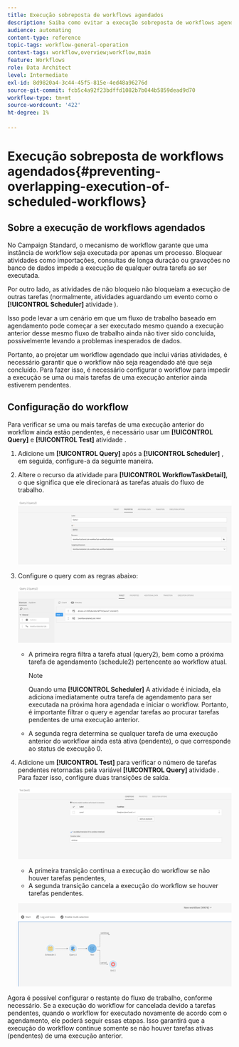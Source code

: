 ```yaml
---
title: Execução sobreposta de workflows agendados
description: Saiba como evitar a execução sobreposta de workflows agendados.
audience: automating
content-type: reference
topic-tags: workflow-general-operation
context-tags: workflow,overview;workflow,main
feature: Workflows
role: Data Architect
level: Intermediate
exl-id: 8d9820a4-3c44-45f5-815e-4ed48a96276d
source-git-commit: fcb5c4a92f23bdffd1082b7b044b5859dead9d70
workflow-type: tm+mt
source-wordcount: '422'
ht-degree: 1%

---
```


# Execução sobreposta de workflows agendados{#preventing-overlapping-execution-of-scheduled-workflows}

## Sobre a execução de workflows agendados

No Campaign Standard, o mecanismo de workflow garante que uma instância de workflow seja executada por apenas um processo. Bloquear atividades como importações, consultas de longa duração ou gravações no banco de dados impede a execução de qualquer outra tarefa ao ser executada.

Por outro lado, as atividades de não bloqueio não bloqueiam a execução de outras tarefas (normalmente, atividades aguardando um evento como o **[!UICONTROL Scheduler]** atividade ).

Isso pode levar a um cenário em que um fluxo de trabalho baseado em agendamento pode começar a ser executado mesmo quando a execução anterior desse mesmo fluxo de trabalho ainda não tiver sido concluída, possivelmente levando a problemas inesperados de dados.

Portanto, ao projetar um workflow agendado que inclui várias atividades, é necessário garantir que o workflow não seja reagendado até que seja concluído. Para fazer isso, é necessário configurar o workflow para impedir a execução se uma ou mais tarefas de uma execução anterior ainda estiverem pendentes.

## Configuração do workflow

Para verificar se uma ou mais tarefas de uma execução anterior do workflow ainda estão pendentes, é necessário usar um **[!UICONTROL Query]** e **[!UICONTROL Test]** atividade .

1. Adicione um **[!UICONTROL Query]** após a **[!UICONTROL Scheduler]** , em seguida, configure-a da seguinte maneira.

1. Altere o recurso da atividade para **[!UICONTROL WorkflowTaskDetail]**, o que significa que ele direcionará as tarefas atuais do fluxo de trabalho.

   ![](assets/scheduled-wkf-resource.png)

1. Configure o query com as regras abaixo:

   ![](assets/scheduled-wkf-query.png)

   * A primeira regra filtra a tarefa atual (query2), bem como a próxima tarefa de agendamento (schedule2) pertencente ao workflow atual.

      >[!NOTE]
      >
      >Quando uma **[!UICONTROL Scheduler]** A atividade é iniciada, ela adiciona imediatamente outra tarefa de agendamento para ser executada na próxima hora agendada e iniciar o workflow. Portanto, é importante filtrar o query e agendar tarefas ao procurar tarefas pendentes de uma execução anterior.

   * A segunda regra determina se qualquer tarefa de uma execução anterior do workflow ainda está ativa (pendente), o que corresponde ao status de execução 0.

1. Adicione um **[!UICONTROL Test]** para verificar o número de tarefas pendentes retornadas pela variável **[!UICONTROL Query]** atividade . Para fazer isso, configure duas transições de saída.

   ![](assets/scheduled-wkf-test.png)

   * A primeira transição continua a execução do workflow se não houver tarefas pendentes,
   * A segunda transição cancela a execução do workflow se houver tarefas pendentes.

   ![](assets/scheduled-wkf-workflow.png)

Agora é possível configurar o restante do fluxo de trabalho, conforme necessário. Se a execução do workflow for cancelada devido a tarefas pendentes, quando o workflow for executado novamente de acordo com o agendamento, ele poderá seguir essas etapas. Isso garantirá que a execução do workflow continue somente se não houver tarefas ativas (pendentes) de uma execução anterior.
